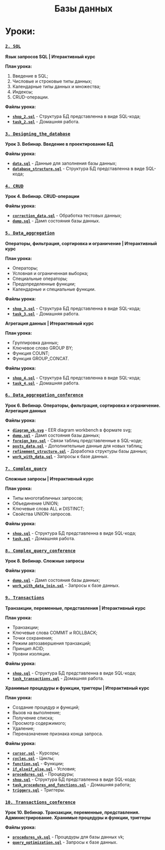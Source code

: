 <h1 align="center">Базы данных</h1>

# Уроки:

### [`2. SQL`](https://github.com/bimastics/Main/tree/master/Databases/2.%20SQL) 

**Язык запросов SQL | Итерактивный курс**

__План урока:__
1. Введение в SQL;
2. Числовые и строковые типы данных;
3. Календарные типы данных и множества;
4. Индексы;
5. CRUD-операции.

__Файлы урока:__
* **[`shop_2.sql`](https://github.com/bimastics/Main/blob/master/Databases/2.%20SQL/shop_2.sql)** - Структура БД представленна в виде SQL-кода;
* **[`task_2.sql`](https://github.com/bimastics/Main/blob/master/Databases/2.%20SQL/task_2.sql)** - Домашняя работа.


### [`3. Designing_the_database`](https://github.com/bimastics/Main/tree/master/Databases/3.%20Designing_the_database) 

**Урок 3. Вебинар. Введение в проектирование БД**

__Файлы урока:__
* **[`data.sql`](https://github.com/bimastics/Main/blob/master/Databases/3.%20Designing_the_database/data.sql)** - Данные для заполнения базы данных;
* **[`database_structure.sql`](https://github.com/bimastics/Main/blob/master/Databases/3.%20Designing_the_database/database_structure.sql)** - Структура БД представленна в виде SQL-кода;


### [`4. CRUD`](https://github.com/bimastics/Main/tree/master/Databases/4.%20CRUD) 

**Урок 4. Вебинар. CRUD-операции**

__Файлы урока:__
* **[`correction_data.sql`](https://github.com/bimastics/Main/blob/master/Databases/4.%20CRUD/correction_data.sql)** - Обработка тестовых данных;
* **[`dump.sql`](https://github.com/bimastics/Main/blob/master/Databases/4.%20CRUD/dump.sql)** - Дамп состояния базы данных.



### [`5. Data_aggregation`](https://github.com/bimastics/Main/tree/master/Databases/5.%20Data_aggregation) 

**Операторы, фильтрация, сортировка и ограничение | Итерактивный курс**

__План урока:__
* Операторы;
* Условная и ограниченная выборка;
* Специальные операторы;
* Предопределенные функции;
* Календарные и специальные функции.

__Файлы урока:__
* **[`shop_3.sql`](https://github.com/bimastics/Main/blob/master/Databases/5.%20Data_aggregation/shop_3.sql)** - Структура БД представленна в виде SQL-кода;
* **[`task_3.sql`](https://github.com/bimastics/Main/blob/master/Databases/5.%20Data_aggregation/task_3.sql)** - Домашняя работа.


**Агрегация данных | Итерактивный курс**

__План урока:__
* Группировка данных;
* Ключевое слово GROUP BY;
* Функция COUNT;
* Функция GROUP_CONCAT.

__Файлы урока:__
* **[`shop_4.sql`](https://github.com/bimastics/Main/blob/master/Databases/5.%20Data_aggregation/shop_4.sql)** - Структура БД представленна в виде SQL-кода;
* **[`task_4.sql`](https://github.com/bimastics/Main/blob/master/Databases/5.%20Data_aggregation/task_4.sql)** - Домашняя работа.



### [`6. Data_aggregation_conference`](https://github.com/bimastics/Main/tree/master/Databases/6.%20Data_aggregation_conference) 

**Урок 6. Вебинар. Операторы, фильтрация, сортировка и ограничение. Агрегация данных**

__Файлы урока:__
* **[`diagram_vk.svg`]()** - EER diagram workbench в формате svg;
* **[`dump.sql`]()** - Дамп состояния базы данных;
* **[`foreign_key.sql`]()** - Связи таблиц представленные в SQL-коде;
* **[`posts_data.sql`]()** - Дополнительные данные для новых таблиц;
* **[`refinement_structure.sql`]()** - Доработка структуры базы данных;
* **[`work_with_data.sql`]()** - Запросы к базе данных.


### [`7. Complex_query`](https://github.com/bimastics/Main/tree/master/Databases/7.%20Complex_query) 

**Сложные запросы | Итерактивный курс**

__План урока:__
* Типы многотабличных запросов;
* Объединение UNION;
* Ключевые слова ALL и DISTINCT;
* Свойства UNION-запросов.

__Файлы урока:__
* **[`shop.sql`](https://github.com/bimastics/Main/blob/master/Databases/7.%20Complex_query/shop.sql)** - Структура БД представленна в виде SQL-кода;
* **[`task.sql`](https://github.com/bimastics/Main/blob/master/Databases/7.%20Complex_query/task.sql)** - Домашняя работа.



### [`8. Complex_query_conference`](https://github.com/bimastics/Main/tree/master/Databases/8.%20Complex_query_conference) 

**Урок 8. Вебинар. Сложные запросы**

__Файлы урока:__
* **[`dump.sql`](https://github.com/bimastics/Main/blob/master/Databases/8.%20Complex_query_conference/dump.sql)** - Дамп состояния базы данных;
* **[`work_with_data_join.sql`](https://github.com/bimastics/Main/blob/master/Databases/8.%20Complex_query_conference/work_with_data_join.sql)** - Запросы к базе данных.


### [`9. Transactions`](https://github.com/bimastics/Main/tree/master/Databases/9.%20Transactions) 

**Транзакции, переменные, представления | Итерактивный курс**

__План урока:__
* Транзакции;
* Ключевые слова COMMIT и ROLLBACK;
* Точки сохранения;
* Режим автозавершения транзакций;
* Принцип ACID;
* Уровни изоляции.

__Файлы урока:__
* **[`shop.sql`](https://github.com/bimastics/Main/blob/master/Databases/9.%20Transactions/shop.sql)** - Структура БД представленна в виде SQL-кода;
* **[`task_transactions.sql`](https://github.com/bimastics/Main/blob/master/Databases/9.%20Transactions/task_transactions.sql)** - Домашняя работа.


**Хранимые процедуры и функции, триггеры | Итерактивный курс**

__План урока:__
* Создание процедур и функций;
* Вызов на выполнение;
* Получение списка;
* Просмотр содержимого;
* Удаление;
* Переназначение признака конца запроса.


__Файлы урока:__
* **[`cursor.sql`](https://github.com/bimastics/Main/blob/master/Databases/9.%20Transactions/cursor.sql)** - Курсоры;
* **[`cycles.sql`](https://github.com/bimastics/Main/blob/master/Databases/9.%20Transactions/cycles.sql)** - Циклы;
* **[`function.sql`](https://github.com/bimastics/Main/blob/master/Databases/9.%20Transactions/function.sql)** - Функции;
* **[`if_elseif_else.sql`](https://github.com/bimastics/Main/blob/master/Databases/9.%20Transactions/if_elseif_else.sql)** - Условия;
* **[`procedures.sql`](https://github.com/bimastics/Main/blob/master/Databases/9.%20Transactions/procedures.sql)** - Процедуры;
* **[`shop.sql`](https://github.com/bimastics/Main/blob/master/Databases/9.%20Transactions/shop.sql)** - Структура БД представленна в виде SQL-кода;
* **[`task_procedures_and_functions.sql`](https://github.com/bimastics/Main/blob/master/Databases/9.%20Transactions/task_procedures_and_functions.sql)** - Домашняя работа;
* **[`triggers.sql`](https://github.com/bimastics/Main/blob/master/Databases/9.%20Transactions/triggers.sql)** - Триггеры.

### [`10. Transactions_conference`](https://github.com/bimastics/Main/tree/master/Databases/10.%20Transactions_conference) 

**Урок 10. Вебинар. Транзакции, переменные, представления. Администрирование. Хранимые процедуры и функции, триггеры**

__Файлы урока:__
* **[`procedures_vk.sql`](https://github.com/bimastics/Main/blob/master/Databases/10.%20Transactions_conference/procedures_vk.sql)** - Процедуры для базы данных vk;
* **[`query_optimization.sql`](https://github.com/bimastics/Main/blob/master/Databases/10.%20Transactions_conference/query_optimization.sql)** - Запросы к базе данных.
